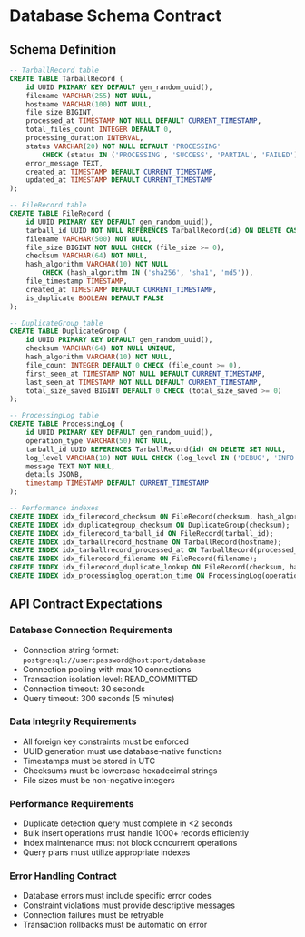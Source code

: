 # Database Schema Contract

## Schema Definition
```sql
-- TarballRecord table
CREATE TABLE TarballRecord (
    id UUID PRIMARY KEY DEFAULT gen_random_uuid(),
    filename VARCHAR(255) NOT NULL,
    hostname VARCHAR(100) NOT NULL,
    file_size BIGINT,
    processed_at TIMESTAMP NOT NULL DEFAULT CURRENT_TIMESTAMP,
    total_files_count INTEGER DEFAULT 0,
    processing_duration INTERVAL,
    status VARCHAR(20) NOT NULL DEFAULT 'PROCESSING' 
        CHECK (status IN ('PROCESSING', 'SUCCESS', 'PARTIAL', 'FAILED')),
    error_message TEXT,
    created_at TIMESTAMP DEFAULT CURRENT_TIMESTAMP,
    updated_at TIMESTAMP DEFAULT CURRENT_TIMESTAMP
);

-- FileRecord table
CREATE TABLE FileRecord (
    id UUID PRIMARY KEY DEFAULT gen_random_uuid(),
    tarball_id UUID NOT NULL REFERENCES TarballRecord(id) ON DELETE CASCADE,
    filename VARCHAR(500) NOT NULL,
    file_size BIGINT NOT NULL CHECK (file_size >= 0),
    checksum VARCHAR(64) NOT NULL,
    hash_algorithm VARCHAR(10) NOT NULL 
        CHECK (hash_algorithm IN ('sha256', 'sha1', 'md5')),
    file_timestamp TIMESTAMP,
    created_at TIMESTAMP DEFAULT CURRENT_TIMESTAMP,
    is_duplicate BOOLEAN DEFAULT FALSE
);

-- DuplicateGroup table
CREATE TABLE DuplicateGroup (
    id UUID PRIMARY KEY DEFAULT gen_random_uuid(),
    checksum VARCHAR(64) NOT NULL UNIQUE,
    hash_algorithm VARCHAR(10) NOT NULL,
    file_count INTEGER DEFAULT 0 CHECK (file_count >= 0),
    first_seen_at TIMESTAMP NOT NULL DEFAULT CURRENT_TIMESTAMP,
    last_seen_at TIMESTAMP NOT NULL DEFAULT CURRENT_TIMESTAMP,
    total_size_saved BIGINT DEFAULT 0 CHECK (total_size_saved >= 0)
);

-- ProcessingLog table
CREATE TABLE ProcessingLog (
    id UUID PRIMARY KEY DEFAULT gen_random_uuid(),
    operation_type VARCHAR(50) NOT NULL,
    tarball_id UUID REFERENCES TarballRecord(id) ON DELETE SET NULL,
    log_level VARCHAR(10) NOT NULL CHECK (log_level IN ('DEBUG', 'INFO', 'WARNING', 'ERROR')),
    message TEXT NOT NULL,
    details JSONB,
    timestamp TIMESTAMP DEFAULT CURRENT_TIMESTAMP
);

-- Performance indexes
CREATE INDEX idx_filerecord_checksum ON FileRecord(checksum, hash_algorithm);
CREATE INDEX idx_duplicategroup_checksum ON DuplicateGroup(checksum);
CREATE INDEX idx_filerecord_tarball_id ON FileRecord(tarball_id);
CREATE INDEX idx_tarballrecord_hostname ON TarballRecord(hostname);
CREATE INDEX idx_tarballrecord_processed_at ON TarballRecord(processed_at);
CREATE INDEX idx_filerecord_filename ON FileRecord(filename);
CREATE INDEX idx_filerecord_duplicate_lookup ON FileRecord(checksum, hash_algorithm, tarball_id);
CREATE INDEX idx_processinglog_operation_time ON ProcessingLog(operation_type, timestamp);
```

## API Contract Expectations

### Database Connection Requirements
- Connection string format: `postgresql://user:password@host:port/database`
- Connection pooling with max 10 connections
- Transaction isolation level: READ_COMMITTED
- Connection timeout: 30 seconds
- Query timeout: 300 seconds (5 minutes)

### Data Integrity Requirements
- All foreign key constraints must be enforced
- UUID generation must use database-native functions
- Timestamps must be stored in UTC
- Checksums must be lowercase hexadecimal strings
- File sizes must be non-negative integers

### Performance Requirements
- Duplicate detection query must complete in <2 seconds
- Bulk insert operations must handle 1000+ records efficiently
- Index maintenance must not block concurrent operations
- Query plans must utilize appropriate indexes

### Error Handling Contract
- Database errors must include specific error codes
- Constraint violations must provide descriptive messages
- Connection failures must be retryable
- Transaction rollbacks must be automatic on error